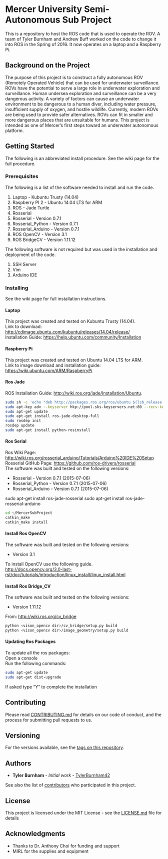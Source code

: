 # Mercer University Semi-Autonomous Sub Project 
This is a repository to host the ROS code that is used to operate the ROV. A team of Tyler Burnham and Andrew Buff worked on the code to change it into ROS in the Spring of 2016. It now operates on a laptop and a Raspberry Pi.  

## Background on the Project
The purpose of this project is to construct a fully autonomous ROV (Remotely Operated Vehicle) that can be used for underwater surveillance. ROVs have the potential to serve a large role in underwater exploration and surveillance. Human undersea exploration and surveillance can be a very dangerous activity. A variety of factors can cause an underwater environment to be dangerous to a human diver, including water pressure, insufficient supply of oxygen, and hostile wildlife. Currently, modern ROVs are being used to provide safer alternatives. ROVs can fit in smaller and more dangerous places that are unsuitable for humans. This project is intended as one of Mercer’s first steps toward an underwater autonomous platform.

## Getting Started
The following is an abbreviated install procedure. See the wiki page for the full procedure. 

### Prerequisites
The following is a list of the software needed to install and run the code.   
1. Laptop - Kubuntu  Trusty (14.04)  
2. Raspberry PI 2 - Ubuntu 14.04 LTS for ARM  
4. ROS - Jade Turtle  
6. Rosserial  
7. Rosserial - Version 0.7.1  
8. Rosserial_Python - Version 0.7.1  
9. Rosserial_Arduino - Version 0.7.1  
10. ROS OpenCV - Version 3.1  
11. ROS BridgeCV - Version 1.11.12  

The following software is not required but was used in the installation and deployment of the code. 
1. SSH Server
2. Vim
3. Arduino IDE

### Installing
See the wiki page for full installation instructions.  
#### Laptop
This project was created and tested on Kubuntu  Trusty (14.04).  
Link to download: http://cdimage.ubuntu.com/kubuntu/releases/14.04/release/  
Installation Guide: https://help.ubuntu.com/community/Installation  
#### Raspberry Pi
This project was created and tested on Ubuntu 14.04 LTS for ARM.  
Link to image download and installation guide: https://wiki.ubuntu.com/ARM/RaspberryPi  
#### Ros Jade
ROS Installation Guide: http://wiki.ros.org/jade/Installation/Ubuntu.   
``` bash
sudo sh -c 'echo "deb http://packages.ros.org/ros/ubuntu $(lsb_release -sc) main" > /etc/apt/sources.list.d/ros-latest.list'  
sudo apt-key adv --keyserver hkp://pool.sks-keyservers.net:80 --recv-key 0xB01FA116  
sudo apt-get update  
sudo apt-get install ros-jade-desktop-full  
sudo rosdep init  
rosdep update  
sudo apt-get install python-rosinstall  
```
#### Ros Serial
Ros Wiki Page: http://wiki.ros.org/rosserial_arduino/Tutorials/Arduino%20IDE%20Setup  
Rosserial GitHub Page: https://github.com/ros-drivers/rosserial  
The software was built and tested on the following versions:
 - Rosserial - Version 0.7.1 (2015-07-06)
 - Rosserial_Python - Version 0.7.1  (2015-07-06)
 - Rosserial_Arduino - Version 0.7.1 (2015-07-06)

sudo apt-get install ros-jade-rosserial
sudo apt-get install ros-jade-rosserial-arduino
``` bash
cd ~/MercerSubProject
catkin_make
catkin_make install
```
#### Install Ros OpenCV
The software was built and tested on the following versions:
 - Version 3.1

To install OpenCV use the following guide.  
http://docs.opencv.org/3.0-last-rst/doc/tutorials/introduction/linux_install/linux_install.html

#### Install Ros Bridge_CV
The software was built and tested on the following versions:  
 - Version 1.11.12

From: http://wiki.ros.org/cv_bridge
``` bash
python <vison_opencv dir>/cv_bridge/setup.py build
python <vison_opencv dir>/image_geometry/setup.py build
```

#### Updating Ros Packages
To update all the ros packages:  
Open a console  
Run the following commands:  
``` bash
sudo apt-get update
sudo apt-get dist-upgrade
```
If asked type “Y” to complete the installation

## Contributing

Please read [CONTRIBUTING.md](CONTRIBUTING.md) for details on our code of conduct, and the process for submitting pull requests to us.

## Versioning

For the versions available, see the [tags on this repository](https://github.com/tylerburnham42/MercerSubProject/tags). 

## Authors

* **Tyler Burnham** - *Initial work* - [TylerBurnham42](https://github.com/tylerburnham42)

See also the list of [contributors](https://github.com/tylerburnham42/MercerSubProject/contributors) who participated in this project.

## License

This project is licensed under the MIT License - see the [LICENSE.md](LICENSE.md) file for details

## Acknowledgments

* Thanks to Dr. Anthony Choi for funding and support
* MIRL for the supplies and equipment 
